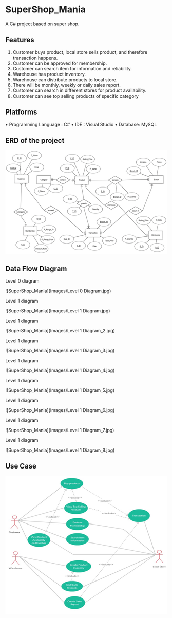 # SuperShop_Mania
A C# project based on super shop.

## Features

1.	Customer buys product, local store sells product, and therefore transaction happens.
2.	Customer can be approved for membership.
3.	Customer can search item for information and reliability.
4.	Warehouse has product inventory.
5.	Warehouse can distribute products to local store.
6.	There will be monthly, weekly or daily sales report.
7.	Customer can search in different stores for product availability.
8.	Customer can see top selling products of specific category

## Platforms

•	Programming Language :  C#
•	IDE :  Visual Studio
•	Database:  MySQL

## ERD of the project

![SuperShop_Mania](Images/ERD.jpg)

## Data Flow Diagram

Level 0 diagram
        
![SuperShop_Mania](Images/Level 0 Diagram.jpg)

Level 1 diagram

![SuperShop_Mania](Images/Level 1 Diagram.jpg)

Level 1 diagram

![SuperShop_Mania](Images/Level 1 Diagram_2.jpg)

Level 1 diagram

![SuperShop_Mania](Images/Level 1 Diagram_3.jpg)

Level 1 diagram

![SuperShop_Mania](Images/Level 1 Diagram_4.jpg)

Level 1 diagram

![SuperShop_Mania](Images/Level 1 Diagram_5.jpg)

Level 1 diagram

![SuperShop_Mania](Images/Level 1 Diagram_6.jpg)

Level 1 diagram

![SuperShop_Mania](Images/Level 1 Diagram_7.jpg)

Level 1 diagram

![SuperShop_Mania](Images/Level 1 Diagram_8.jpg)

## Use Case

![SuperShop_Mania](Images/Use_Case.jpg)


